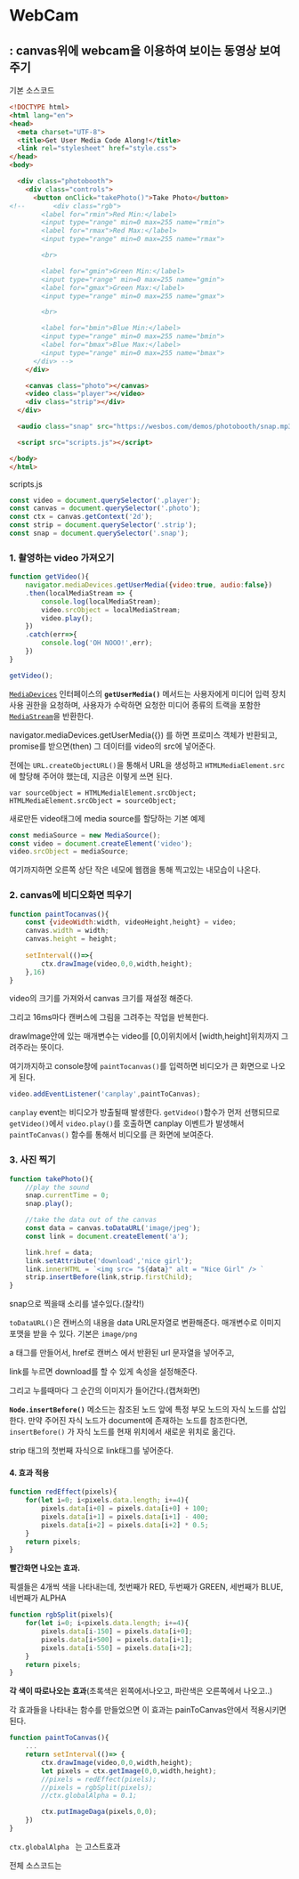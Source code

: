 # WebCam

## : canvas위에 webcam을 이용하여 보이는 동영상 보여주기 

기본 소스코드

```html
<!DOCTYPE html>
<html lang="en">
<head>
  <meta charset="UTF-8">
  <title>Get User Media Code Along!</title>
  <link rel="stylesheet" href="style.css">
</head>
<body>

  <div class="photobooth">
    <div class="controls">
      <button onClick="takePhoto()">Take Photo</button>
<!--       <div class="rgb">
        <label for="rmin">Red Min:</label>
        <input type="range" min=0 max=255 name="rmin">
        <label for="rmax">Red Max:</label>
        <input type="range" min=0 max=255 name="rmax">

        <br>

        <label for="gmin">Green Min:</label>
        <input type="range" min=0 max=255 name="gmin">
        <label for="gmax">Green Max:</label>
        <input type="range" min=0 max=255 name="gmax">

        <br>

        <label for="bmin">Blue Min:</label>
        <input type="range" min=0 max=255 name="bmin">
        <label for="bmax">Blue Max:</label>
        <input type="range" min=0 max=255 name="bmax">
      </div> -->
    </div>

    <canvas class="photo"></canvas>
    <video class="player"></video>
    <div class="strip"></div>
  </div>

  <audio class="snap" src="https://wesbos.com/demos/photobooth/snap.mp3" hidden></audio>

  <script src="scripts.js"></script>

</body>
</html>

```

scripts.js

```javascript
const video = document.querySelector('.player');
const canvas = document.querySelector('.photo');
const ctx = canvas.getContext('2d');
const strip = document.querySelector('.strip');
const snap = document.querySelector('.snap');

```



### 1. 촬영하는 video 가져오기

```javascript
function getVideo(){
    navigator.mediaDevices.getUserMedia({video:true, audio:false})
    .then(localMediaStream => {
        console.log(localMediaStream);
        video.srcObject = localMediaStream;
        video.play();
    })
    .catch(err=>{
        console.log('OH NOOO!',err);
    })
}

getVideo();
```

[`MediaDevices`](https://developer.mozilla.org/ko/docs/Web/API/MediaDevices) 인터페이스의 **`getUserMedia()`** 메서드는 사용자에게 미디어 입력 장치 사용 권한을 요청하며, 사용자가 수락하면 요청한 미디어 종류의 트랙을 포함한 [`MediaStream`](https://developer.mozilla.org/ko/docs/Web/API/MediaStream)을 반환한다.

navigator.mediaDevices.getUserMedia({}) 를 하면 프로미스 객체가 반환되고, promise를 받으면(then) 그 데이터를 video의 src에 넣어준다.

전에는 `URL.createObjectURL()`을 통해서 URL을 생성하고 `HTMLMediaElement.src`에 할당해 주어야 했는데, 지금은 이렇게 쓰면 된다.

```
var sourceObject = HTMLMedialElement.srcObject;
HTMLMediaElement.srcObject = sourceObject;
```

새로만든 video태그에 media source를 할당하는 기본 예제

```javascript
const mediaSource = new MediaSource();
const video = document.createElement('video');
video.srcObject = mediaSource;
```

여기까지하면 오른쪽 상단 작은 네모에 웹캠을 통해 찍고있는 내모습이 나온다.



### 2. canvas에 비디오화면 띄우기

```javascript
function paintTocanvas(){
    const {videoWidth:width, videoHeight,height} = video;
    canvas.width = width;
    canvas.height = height;
    
    setInterval(()=>{
        ctx.drawImage(video,0,0,width,height);
    },16)
}
```

video의 크기를 가져와서 canvas 크기를 재설정 해준다.

그리고 16ms마다 캔버스에 그림을 그려주는 작업을 반복한다.

drawImage안에 있는 매개변수는 video를 [0,0]위치에서 [width,height]위치까지 그려주라는 뜻이다.

여기까지하고 console창에 `paintTocanvas()`를 입력하면 비디오가 큰 화면으로 나오게 된다.

```javascript
video.addEventListener('canplay',paintToCanvas);
```

`canplay` event는 비디오가 방출될때 발생한다. `getVideo()`함수가 먼저 선행되므로 `getVideo()`에서 `video.play()`를 호출하면 canplay 이벤트가 발생해서 `paintToCanvas()` 함수를 통해서 비디오를 큰 화면에 보여준다.



### 3. 사진 찍기

```javascript
function takePhoto(){
    //play the sound
    snap.currentTime = 0;
    snap.play();

    //take the data out of the canvas
    const data = canvas.toDataURL('image/jpeg');
    const link = document.createElement('a');

    link.href = data;
    link.setAttribute('download','nice girl');
    link.innerHTML = `<img src= "${data}" alt = "Nice Girl" /> `
    strip.insertBefore(link,strip.firstChild);
}
```

snap으로 찍을때 소리를 낼수있다.(찰칵!)

`toDataURL()`은 캔버스의 내용을 data URL문자열로 변환해준다. 매개변수로 이미지 포맷을 받을 수 있다. 기본은 `image/png`

a 태그를 만들어서, href로 캔버스 에서 반환된 url 문자열을 넣어주고,

link를 누르면 download를 할 수 있게 속성을 설정해준다. 

그리고 누를때마다 그 순간의 이미지가 들어간다.(캡쳐화면)

__`Node.insertBefore()`__ 메소드는 참조된 노드 앞에 특정 부모 노드의 자식 노드를 삽입한다. 만약 주어진 자식 노드가 document에 존재하는 노드를 참조한다면, `insertBefore()` 가 자식 노드를 현재 위치에서 새로운 위치로 옮긴다. 

strip 태그의 첫번째 자식으로 link태그를 넣어준다.



#### 4. 효과 적용

```javascript
function redEffect(pixels){
    for(let i=0; i<pixels.data.length; i+=4){
        pixels.data[i+0] = pixels.data[i+0] + 100;
        pixels.data[i+1] = pixels.data[i+1] - 400;
        pixels.data[i+2] = pixels.data[i+2] * 0.5;
    }
    return pixels;
}
```

**빨간화면 나오는 효과.**

픽셀들은 4개씩 색을 나타내는데, 첫번째가 RED, 두번째가 GREEN, 세번째가 BLUE, 네번째가 ALPHA

```javascript
function rgbSplit(pixels){
    for(let i=0; i<pixels.data.length; i+=4){
        pixels.data[i-150] = pixels.data[i+0];
        pixels.data[i+500] = pixels.data[i+1];
        pixels.data[i-550] = pixels.data[i+2];
    }
    return pixels;
}
```

**각 색이 따로나오는 효과**(초록색은 왼쪽에서나오고, 파란색은 오른쪽에서 나오고..)

각 효과들을 나타내는 함수를 만들었으면 이 효과는 painToCanvas안에서 적용시키면 된다.

```javascript
function paintToCanvas(){
    ...
    return setInterval(()=> {
        ctx.drawImage(video,0,0,width,height);
        let pixels = ctx.getImage(0,0,width,height);
        //pixels = redEffect(pixels);
        //pixels = rgbSplit(pixels);
        //ctx.globalAlpha = 0.1;

        ctx.putImageDaga(pixels,0,0);
    })
}
```

`ctx.globalAlpha ` 는 고스트효과 



전체 소스코드는 []()



